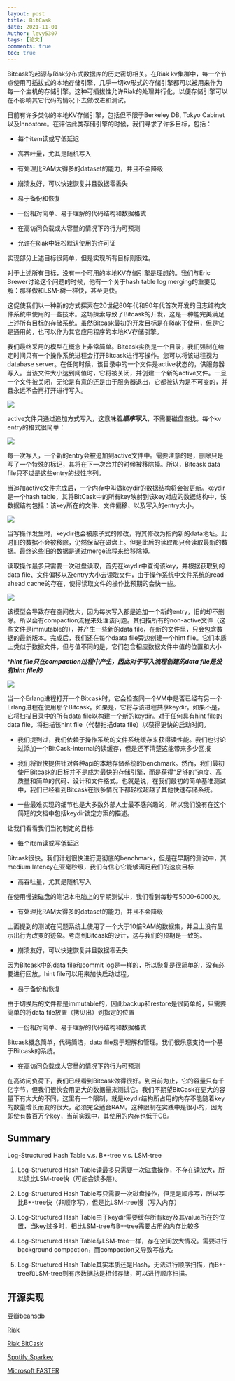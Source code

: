 ```yaml
---
layout: post
title: BitCask
date: 2021-11-01
Author: levy5307
tags: [论文]
comments: true
toc: true
---
```


Bitcask的起源与Riak分布式数据库的历史密切相关。在Riak kv集群中，每一个节点使用可插拔式的本地存储引擎，几乎一切kv形式的存储引擎都可以被用来作为每一个主机的存储引擎。这种可插拔性允许Riak的处理并行化，以便存储引擎可以在不影响其它代码的情况下去做改进和测试。

目前有许多类似的本地KV存储引擎，包括但不限于Berkeley DB, Tokyo Cabinet以及Innostore。在评估此类存储引擎的时候，我们寻求了许多目标，包括：

- 每个item读或写低延迟

- 高吞吐量，尤其是随机写入

- 有处理比RAM大得多的dataset的能力，并且不会降级

- 崩溃友好，可以快速恢复并且数据零丢失

- 易于备份和恢复

- 一份相对简单、易于理解的代码结构和数据格式

- 在高访问负载或大容量的情况下的行为可预测

- 允许在Riak中轻松默认使用的许可证

实现部分上述目标很简单，但是实现所有目标则很难。

对于上述所有目标，没有一个可用的本地KV存储引擎是理想的。我们与Eric Brewer讨论这个问题的时候，他有一个关于hash table log merging的重要见解：那样做和LSM-树一样快，甚至更快。

这促使我们以一种新的方式探索在20世纪80年代和90年代首次开发的日志结构文件系统中使用的一些技术。这场探索导致了Bitcask的开发，这是一种能完美满足上述所有目标的存储系统。虽然Bitcask最初的开发目标是在Riak下使用，但是它是通用的，也可以作为其它应用程序的本地KV存储引擎。

我们最终采用的模型在概念上非常简单。Bitcask实例是一个目录，我们强制在给定时间只有一个操作系统进程会打开Bitcask进行写操作。您可以将该进程视为database server。在任何时候，该目录中的一个文件是active状态的，供服务器写入。当该文件大小达到阈值时，它将被关闭，并创建一个新的active文件。一旦一个文件被关闭，无论是有意的还是由于服务器退出，它都被认为是不可变的，并且永远不会再打开进行写入。

![](../images/bitcask-files.png)

active文件只通过追加方式写入，这意味着***顺序写入***，不需要磁盘查找。每个kv entry的格式很简单：

![](../images/bitcask-key-value.png)

每一次写入，一个新的entry会被追加到active文件中。需要注意的是，删除只是写了一个特殊的标记，其将在下一次合并的时候被移除掉。所以，Bitcask data file只不过是这些entry的线性序列。

当追加active文件完成后，一个内存中叫做keydir的数据结构将会被更新。keydir是一个hash table，其将BitCask中的所有key映射到该key对应的数据结构中，该数据结构包括：该key所在的文件、文件偏移、以及写入的entry大小。

![](../images/bitcask-keydir.png)

当写操作发生时，keydir也会被原子式的修改，将其修改为指向新的data地址。此时旧的数据不会被移除，仍然保留在磁盘上。但是此后的读取都只会读取最新的数据。最终这些旧的数据是通过merge流程来给移除掉。

读取操作最多只需要一次磁盘读取，首先在keydir中查询该key，并根据获取到的data file、文件偏移以及entry大小去读取文件，由于操作系统中文件系统的read-ahead cache的存在，使得读取文件的操作比预期的会快一些。

![](../images/bitcask-read-process.png)

该模型会导致存在空间放大，因为每次写入都是追加一个新的entry，旧的却不删除。所以会有compaction流程来处理该问题。其扫描所有的non-active文件（这些文件是immutable的），并产生一些新的data file，在新的文件里，只会包含数据的最新版本。完成后，我们还在每个daata file旁边创建一个hint file。它们本质上类似于数据文件，但与值不同的是，它们包含相应数据文件中值的位置和大小

****hint file只在compaction过程中产生，因此对于写入流程创建的data file是没有hint file的***

![](../images/bitcask-hint-file.png)

当一个Erlang进程打开一个Bitcask时，它会检查同一个VM中是否已经有另一个Erlang进程在使用那个Bitcask。如果是，它将与该进程共享keydir。如果不是，它将扫描目录中的所有data file以构建一个新的keydir。对于任何具有hint file的data file，将扫描该hint file（代替扫描data file）以获得更快的启动时间。


- 我们提到过，我们依赖于操作系统的文件系统缓存来获得读性能。我们也讨论过添加一个BitCask-internal的读缓存，但是还不清楚这能带来多少回报

- 我们将很快提供针对各种api的本地存储系统的benchmark。然而，我们最初使用Bitcask的目标并不是成为最快的存储引擎，而是获得“足够的”速度、高质量和简单的代码、设计和文件格式。也就是说，在我们最初的简单基准测试中，我们已经看到Bitcask在很多情况下都轻松超越了其他快速存储系统。

- 一些最难实现的细节也是大多数外部人士最不感兴趣的，所以我们没有在这个简短的文档中包括keydir锁定方案的描述。

让我们看看我们当初制定的目标:

- 每个item读或写低延迟

Bitcask很快。我们计划很快进行更彻底的benchmark，但是在早期的测试中，其medium latency在亚毫秒级，我们有信心它能够满足我们的速度目标

- 高吞吐量，尤其是随机写入

在使用慢速磁盘的笔记本电脑上的早期测试中，我们看到每秒写5000-6000次。

- 有处理比RAM大得多的dataset的能力，并且不会降级

上面提到的测试在问题系统上使用了一个大于10倍RAM的数据集，并且上没有显示出行为改变的迹象。考虑到Bitcask的设计，这与我们的预期是一致的。

- 崩溃友好，可以快速恢复并且数据零丢失

因为Bitcask中的data file和commit log是一样的，所以恢复是很简单的，没有必要进行回放。hint file可以用来加快启动过程。

- 易于备份和恢复

由于切换后的文件都是immutable的，因此backup和restore是很简单的，只需要简单的将data file放置（拷贝出）到指定的位置

- 一份相对简单、易于理解的代码结构和数据格式

Bitcask概念简单，代码简洁，data file易于理解和管理。我们很乐意支持一个基于Bitcask的系统。

- 在高访问负载或大容量的情况下的行为可预测

在高访问负荷下，我们已经看到Bitcask做得很好。到目前为止，它的容量只有千亿字节，但我们很快会用更大的数据量来测试它。我们不期望BitCask在更大的容量下有太大的不同，这里有一个限制，就是keydir结构所占用的内存不能随着key的数量增长而变的很大，必须完全适合RAM。这种限制在实践中是很小的，因为即使有数百万个key，当前实现中，其使用的内存也低于GB。

## Summary

Log-Structured Hash Table v.s. B+-tree v.s. LSM-tree

1. Log-Structured Hash Table读最多只需要一次磁盘操作，不存在读放大，所以读比LSM-tree快（可能会读多层）。

2. Log-Structured Hash Table写只需要一次磁盘操作，但是是顺序写，所以写比B+-tree快（非顺序写），但是比LSM-tree慢（写入内存）

3. Log-Structured Hash Table由于keydir需要缓存所有key及其value所在的位置，当key过多时，相比LSM-tree与B+-tree需要占用的内存比较多

4. Log-Structured Hash Table与LSM-tree一样，存在空间放大情况。需要进行background compaction，而compaction又导致写放大。

5. Log-Structured Hash Table其实本质还是Hash，无法进行顺序扫描，而B+-tree和LSM-tree则有序数据总是相邻存储，可以进行顺序扫描。

## 开源实现

[豆瓣beansdb](https://github.com/douban/beansdb)

[Riak](https://github.com/basho/riak)

[Riak BitCask](https://levy5307.github.io/blog/BitCask/)

[Spotify Sparkey](https://github.com/spotify/sparkey)

[Microsoft FASTER](https://github.com/microsoft/FASTER)
